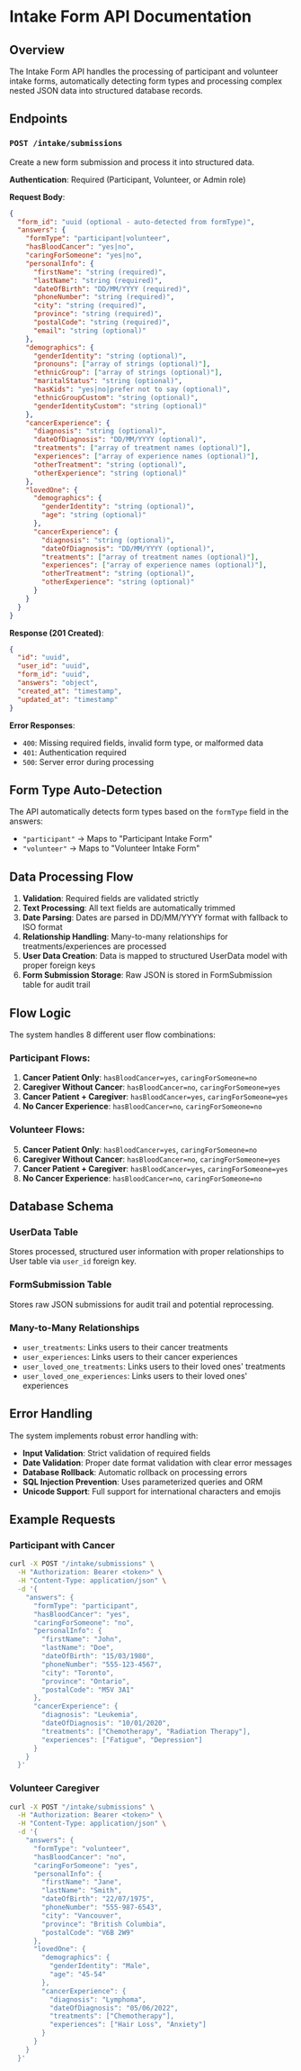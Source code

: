 # Intake Form API Documentation

## Overview

The Intake Form API handles the processing of participant and volunteer intake forms, automatically detecting form types and processing complex nested JSON data into structured database records.

## Endpoints

### `POST /intake/submissions`

Create a new form submission and process it into structured data.

**Authentication**: Required (Participant, Volunteer, or Admin role)

**Request Body**:
```json
{
  "form_id": "uuid (optional - auto-detected from formType)",
  "answers": {
    "formType": "participant|volunteer",
    "hasBloodCancer": "yes|no", 
    "caringForSomeone": "yes|no",
    "personalInfo": {
      "firstName": "string (required)",
      "lastName": "string (required)",
      "dateOfBirth": "DD/MM/YYYY (required)",
      "phoneNumber": "string (required)",
      "city": "string (required)",
      "province": "string (required)",
      "postalCode": "string (required)",
      "email": "string (optional)"
    },
    "demographics": {
      "genderIdentity": "string (optional)",
      "pronouns": ["array of strings (optional)"],
      "ethnicGroup": ["array of strings (optional)"],
      "maritalStatus": "string (optional)",
      "hasKids": "yes|no|prefer not to say (optional)",
      "ethnicGroupCustom": "string (optional)",
      "genderIdentityCustom": "string (optional)"
    },
    "cancerExperience": {
      "diagnosis": "string (optional)",
      "dateOfDiagnosis": "DD/MM/YYYY (optional)",
      "treatments": ["array of treatment names (optional)"],
      "experiences": ["array of experience names (optional)"],
      "otherTreatment": "string (optional)",
      "otherExperience": "string (optional)"
    },
    "lovedOne": {
      "demographics": {
        "genderIdentity": "string (optional)",
        "age": "string (optional)"
      },
      "cancerExperience": {
        "diagnosis": "string (optional)",
        "dateOfDiagnosis": "DD/MM/YYYY (optional)",
        "treatments": ["array of treatment names (optional)"],
        "experiences": ["array of experience names (optional)"],
        "otherTreatment": "string (optional)",
        "otherExperience": "string (optional)"
      }
    }
  }
}
```

**Response (201 Created)**:
```json
{
  "id": "uuid",
  "user_id": "uuid", 
  "form_id": "uuid",
  "answers": "object",
  "created_at": "timestamp",
  "updated_at": "timestamp"
}
```

**Error Responses**:
- `400`: Missing required fields, invalid form type, or malformed data
- `401`: Authentication required
- `500`: Server error during processing

## Form Type Auto-Detection

The API automatically detects form types based on the `formType` field in the answers:

- `"participant"` → Maps to "Participant Intake Form"
- `"volunteer"` → Maps to "Volunteer Intake Form"

## Data Processing Flow

1. **Validation**: Required fields are validated strictly
2. **Text Processing**: All text fields are automatically trimmed
3. **Date Parsing**: Dates are parsed in DD/MM/YYYY format with fallback to ISO format
4. **Relationship Handling**: Many-to-many relationships for treatments/experiences are processed
5. **User Data Creation**: Data is mapped to structured UserData model with proper foreign keys
6. **Form Submission Storage**: Raw JSON is stored in FormSubmission table for audit trail

## Flow Logic

The system handles 8 different user flow combinations:

### Participant Flows:
1. **Cancer Patient Only**: `hasBloodCancer=yes`, `caringForSomeone=no`
2. **Caregiver Without Cancer**: `hasBloodCancer=no`, `caringForSomeone=yes`
3. **Cancer Patient + Caregiver**: `hasBloodCancer=yes`, `caringForSomeone=yes`
4. **No Cancer Experience**: `hasBloodCancer=no`, `caringForSomeone=no`

### Volunteer Flows:
5. **Cancer Patient Only**: `hasBloodCancer=yes`, `caringForSomeone=no`
6. **Caregiver Without Cancer**: `hasBloodCancer=no`, `caringForSomeone=yes`
7. **Cancer Patient + Caregiver**: `hasBloodCancer=yes`, `caringForSomeone=yes`
8. **No Cancer Experience**: `hasBloodCancer=no`, `caringForSomeone=no`

## Database Schema

### UserData Table
Stores processed, structured user information with proper relationships to User table via `user_id` foreign key.

### FormSubmission Table  
Stores raw JSON submissions for audit trail and potential reprocessing.

### Many-to-Many Relationships
- `user_treatments`: Links users to their cancer treatments
- `user_experiences`: Links users to their cancer experiences  
- `user_loved_one_treatments`: Links users to their loved ones' treatments
- `user_loved_one_experiences`: Links users to their loved ones' experiences

## Error Handling

The system implements robust error handling with:
- **Input Validation**: Strict validation of required fields
- **Date Validation**: Proper date format validation with clear error messages  
- **Database Rollback**: Automatic rollback on processing errors
- **SQL Injection Prevention**: Uses parameterized queries and ORM
- **Unicode Support**: Full support for international characters and emojis

## Example Requests

### Participant with Cancer
```bash
curl -X POST "/intake/submissions" \
  -H "Authorization: Bearer <token>" \
  -H "Content-Type: application/json" \
  -d '{
    "answers": {
      "formType": "participant",
      "hasBloodCancer": "yes",
      "caringForSomeone": "no",
      "personalInfo": {
        "firstName": "John",
        "lastName": "Doe", 
        "dateOfBirth": "15/03/1980",
        "phoneNumber": "555-123-4567",
        "city": "Toronto",
        "province": "Ontario",
        "postalCode": "M5V 3A1"
      },
      "cancerExperience": {
        "diagnosis": "Leukemia",
        "dateOfDiagnosis": "10/01/2020",
        "treatments": ["Chemotherapy", "Radiation Therapy"],
        "experiences": ["Fatigue", "Depression"]
      }
    }
  }'
```

### Volunteer Caregiver  
```bash
curl -X POST "/intake/submissions" \
  -H "Authorization: Bearer <token>" \
  -H "Content-Type: application/json" \
  -d '{
    "answers": {
      "formType": "volunteer",
      "hasBloodCancer": "no", 
      "caringForSomeone": "yes",
      "personalInfo": {
        "firstName": "Jane",
        "lastName": "Smith",
        "dateOfBirth": "22/07/1975",
        "phoneNumber": "555-987-6543", 
        "city": "Vancouver",
        "province": "British Columbia",
        "postalCode": "V6B 2W9"
      },
      "lovedOne": {
        "demographics": {
          "genderIdentity": "Male",
          "age": "45-54"
        },
        "cancerExperience": {
          "diagnosis": "Lymphoma",
          "dateOfDiagnosis": "05/06/2022",
          "treatments": ["Chemotherapy"],
          "experiences": ["Hair Loss", "Anxiety"]
        }
      }
    }
  }'
``` 
